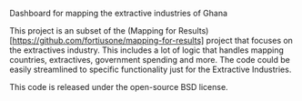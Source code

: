 Dashboard for mapping the extractive industries of Ghana

This project is an subset of the (Mapping for Results)[https://github.com/fortiusone/mapping-for-results] project that focuses on the extractives industry. This includes a lot of logic that handles mapping countries, extractives, government spending and more. The code could be easily streamlined to specific functionality just for the Extractive Industries.

This code is released under the open-source BSD license.